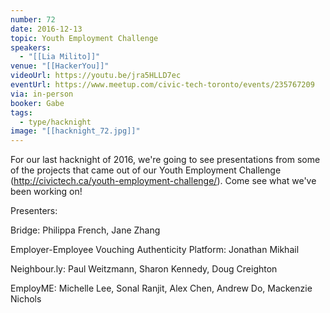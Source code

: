 ```yaml
---
number: 72
date: 2016-12-13
topic: Youth Employment Challenge
speakers:
  - "[[Lia Milito]]"
venue: "[[HackerYou]]"
videoUrl: https://youtu.be/jra5HLLD7ec
eventUrl: https://www.meetup.com/civic-tech-toronto/events/235767209
via: in-person
booker: Gabe
tags:
  - type/hacknight
image: "[[hacknight_72.jpg]]"
---
```


For our last hacknight of 2016, we're going to see presentations from some of the projects that came out of our Youth Employment Challenge (http://civictech.ca/youth-employment-challenge/). Come see what we've been working on!

Presenters:

Bridge: Philippa French, Jane Zhang

Employer-Employee Vouching Authenticity Platform: Jonathan Mikhail

Neighbour.ly: Paul Weitzmann, Sharon Kennedy, Doug Creighton

EmployME: Michelle Lee, Sonal Ranjit, Alex Chen, Andrew Do, Mackenzie Nichols